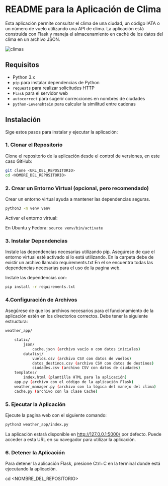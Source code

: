 # README para la Aplicación de Clima

Esta aplicación permite consultar el clima de una ciudad, un código IATA o un número de vuelo utilizando una API de clima. La aplicación está construida con Flask y maneja el almacenamiento en caché de los datos del clima en un archivo JSON.

![climas](https://github.com/user-attachments/assets/fe2e13a0-985d-4f88-be52-64b1e39ae19f)

## Requisitos

- Python 3.x
- `pip` para instalar dependencias de Python
- `requests` para realizar solicitudes HTTP
- `Flask` para el servidor web
- `autocorrect` para sugerir correcciones en nombres de ciudades
- `python-Levenshtein` para calcular la similitud entre cadenas

## Instalación

Sige estos pasos para instalar y ejecutar la aplicación:

### 1. Clonar el Repositorio

Clone el repositorio de la aplicación desde el control de versiones, en este caso GitHub:

```bash
git clone <URL_DEL_REPOSITORIO>
cd <NOMBRE_DEL_REPOSITORIO>
```

### 2. Crear un Entorno Virtual (opcional, pero recomendado)


Crear un entorno virtual ayuda a mantener las dependencias seguras.
```bash
python3 -m venv venv
```

Activar el entorno virtual:

En Ubuntu y Fedora:
    ```
    source venv/bin/activate
    ```

### 3. Instalar Dependencias

Instale las dependencias necesarias utilizando pip. Asegúrese de que el entorno virtual esté activado si lo está utilizando.
En la carpeta debe de existir un archivo llamado requirements.txt
En el se encuentra todas las dependencias necesarias para el uso de la pagina web.

Instale las dependencias con:
```bash
pip install -r requirements.txt
```

### 4.Configuración de Archivos

Asegúrese de que los archivos necesarios para el funcionamiento de la aplicación estén en los directorios correctos.
Debe tener la siguiente estructura:
```bash
weather_app/

    static/
        json/
            cache.json (archivo vacío o con datos iniciales)
        datalist/
            vuelos.csv (archivo CSV con datos de vuelos)
            datos_destinos.csv (archivo CSV con datos de destinos)
            ciudades.csv (archivo CSV con datos de ciudades)
    templates/
        index.html (plantilla HTML para la aplicación)
    app.py (archivo con el código de la aplicación Flask)
    weather_manager.py (archivo con la lógica del manejo del clima)
    cache.py (archivo con la clase Cache)
```
###  5. Ejecutar la Aplicación

Ejecute la pagina web con el siguiente comando:

```bash
python3 weather_app/index.py
```

La aplicación estará disponible en http://127.0.0.1:5000/ por defecto.
Puede acceder a esta URL en su navegador para utilizar la aplicación.

### 6. Detener la Aplicación

Para detener la aplicación Flask, presione Ctrl+C en la terminal donde está ejecutando la aplicación.





cd <NOMBRE_DEL_REPOSITORIO>
